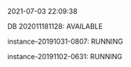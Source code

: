 2021-07-03 22:09:38

DB 202011181128: AVAILABLE

instance-20191031-0807: RUNNING

instance-20191102-0631: RUNNING